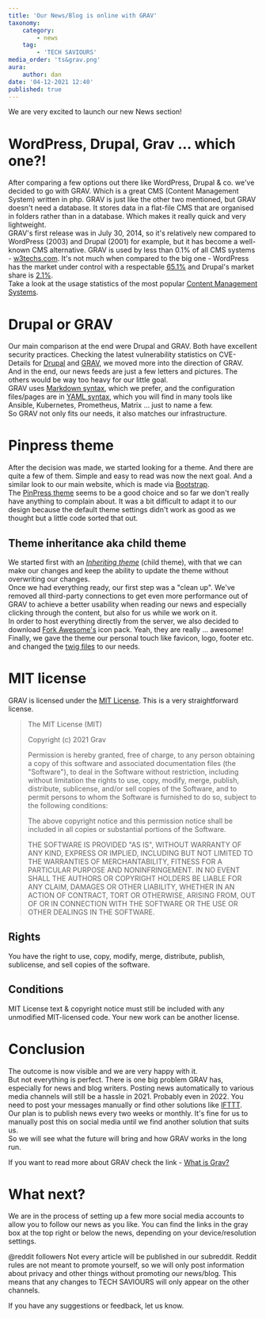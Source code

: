 ```yaml
---
title: 'Our News/Blog is online with GRAV'
taxonomy:
    category:
        - news
    tag:
        - 'TECH SAVIOURS'
media_order: 'ts&grav.png'
aura:
    author: dan
date: '04-12-2021 12:40'
published: true
---
```


We are very excited to launch our new News section!

# WordPress, Drupal, Grav ... which one?!
After comparing a few options out there like WordPress, Drupal & co. we've decided to go with GRAV. Which is a great CMS (Content Management System) written in php. GRAV is just like the other two mentioned, but GRAV doesn't need a database. It stores data in a flat-file CMS that are organised in folders rather than in a database. Which makes it really quick and very lightweight.  
GRAV's first release was in July 30, 2014, so it's relatively new compared to WordPress (2003) and Drupal (2001) for example, but it has become a well-known CMS alternative. GRAV is used by less than 0.1% of all CMS systems - [w3techs.com](https://w3techs.com/technologies/details/cm-grav). It's not much when compared to the big one - WordPress has the market under control with a respectable [65.1%](https://w3techs.com/technologies/details/cm-wordpress) and Drupal's market share is [2.1%](https://w3techs.com/technologies/details/cm-drupal).  
Take a look at the usage statistics of the most popular [Content Management Systems](https://w3techs.com/technologies/overview/content_management).

# Drupal or GRAV
Our main comparison at the end were Drupal and GRAV. Both have excellent security practices. 
Checking the latest vulnerability statistics on CVE-Details for [Drupal](https://www.cvedetails.com/product/2387/Drupal-Drupal.html?vendor_id=1367) and [GRAV](https://www.cvedetails.com/product/59205/Getgrav-Grav-Cms.html?vendor_id=20511), we moved more into the direction of GRAV.  
And in the end, our news feeds are just a few letters and pictures. The others would be way too heavy for our little goal.  
GRAV uses [Markdown syntax](https://learn.getgrav.org/17/content/markdown), which we prefer, and the configuration files/pages are in [YAML syntax](https://learn.getgrav.org/17/advanced/yaml), which you will find in many tools like Ansible, Kubernetes, Prometheus, Matrix ... just to name a few.   
So GRAV not only fits our needs, it also matches our infrastructure.  

# Pinpress theme
After the decision was made, we started looking for a theme. And there are quite a few of them. Simple and easy to read was now the next goal. And a similar look to our main website, which is made via [Bootstrap](https://getbootstrap.com/).  
The [PinPress theme](https://demo.getgrav.org/pinpress-skeleton/) seems to be a good choice and so far we don't really have anything to complain about. It was a bit difficult to adapt it to our design because the default theme settings didn't work as good as we thought but a little code sorted that out.

## Theme inheritance aka child theme
We started first with an [_Inheriting theme_](https://learn.getgrav.org/16/themes/customization#inheriting-manually) (child theme), with that we can make our changes and keep the ability to update the theme without overwriting our changes.  
Once we had everything ready, our first step was a "clean up". We've removed all third-party connections to get even more performance out of GRAV to achieve a better usability when reading our news and especially  clicking through the content, but also for us while we work on it.  
In order to host everything directly from the server, we also decided to download [Fork Awesome's](https://forkaweso.me/Fork-Awesome/) icon pack. Yeah, they are really ... awesome!  
Finally, we gave the theme our personal touch like favicon, logo, footer etc. and changed the [twig files](https://en.wikipedia.org/wiki/Twig_(template_engine)) to our needs.  

# MIT license
GRAV is licensed under the [MIT License](https://github.com/getgrav/grav/blob/develop/LICENSE.txt). This is a very straightforward license.

>The MIT License (MIT)
>
>Copyright (c) 2021 Grav
>
>Permission is hereby granted, free of charge, to any person obtaining a copy
of this software and associated documentation files (the "Software"), to deal
in the Software without restriction, including without limitation the rights
to use, copy, modify, merge, publish, distribute, sublicense, and/or sell
copies of the Software, and to permit persons to whom the Software is
furnished to do so, subject to the following conditions:
>
>The above copyright notice and this permission notice shall be included in all
copies or substantial portions of the Software.
>
>THE SOFTWARE IS PROVIDED "AS IS", WITHOUT WARRANTY OF ANY KIND, EXPRESS OR
IMPLIED, INCLUDING BUT NOT LIMITED TO THE WARRANTIES OF MERCHANTABILITY,
FITNESS FOR A PARTICULAR PURPOSE AND NONINFRINGEMENT. IN NO EVENT SHALL THE
AUTHORS OR COPYRIGHT HOLDERS BE LIABLE FOR ANY CLAIM, DAMAGES OR OTHER
LIABILITY, WHETHER IN AN ACTION OF CONTRACT, TORT OR OTHERWISE, ARISING FROM,
OUT OF OR IN CONNECTION WITH THE SOFTWARE OR THE USE OR OTHER DEALINGS IN THE
SOFTWARE.

## Rights
You have the right to use, copy, modify, merge, distribute, publish, sublicense, and sell copies of the software. 

## Conditions
MIT License text & copyright notice must still be included with any unmodified MIT-licensed code. Your new work can be another license.

# Conclusion
The outcome is now visible and we are very happy with it.  
But not everything is perfect. There is one big problem GRAV has, especially for news and blog writers. Posting news automatically to various media channels will still be a hassle in 2021. Probably even in 2022. You need to post your messages manually or find other solutions like [IFTTT](https://ifttt.com/explore/new_to_ifttt).  
Our plan is to publish news every two weeks or monthly. It's fine for us to manually post this on social media until we find another solution that suits us.  
So we will see what the future will bring and how GRAV works in the long run.  

If you want to read more about GRAV check the link - [What is Grav?](https://learn.getgrav.org/17/basics/what-is-grav)

# What next?

We are in the process of setting up a few more social media accounts to allow you to follow our news as you like. You can find the links in the gray box at the top right or below the news, depending on your device/resolution settings.
  
@reddit followers
Not every article will be published in our subreddit. Reddit rules are not meant to promote yourself, so we will only post information about privacy and other things without promoting our news/blog. This means that any changes to TECH SAVIOURS will only appear on the other channels.   

If you have any suggestions or feedback, let us know.
